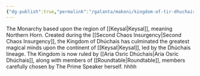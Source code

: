 ```yaml
---
{"dg-publish":true,"permalink":"/galanta/makoni/kingdom-of-tir-dhuchais/","created":"2025-02-09T21:34:05.234+00:00","updated":"2025-02-09T22:01:32.623+00:00"}
---
```


The Monarchy based upon the region of [[Keysal\|Keysal]], meaning Northern Horn. Created during the [[Second Chaos Insurgency\|Second Chaos Insurgency]], the Kingdom of Dhúchais has culminated the greatest magical minds upon the continent of [[Keysal\|Keysal]], led by the Dhúchais lineage. The Kingdom is now ruled by [[Aria Osric Dhúchais\|Aria Osric Dhúchais]], along with members of [[Roundtable\|Roundtable]], members carefully chosen by The Prime Speaker herself. hhhh